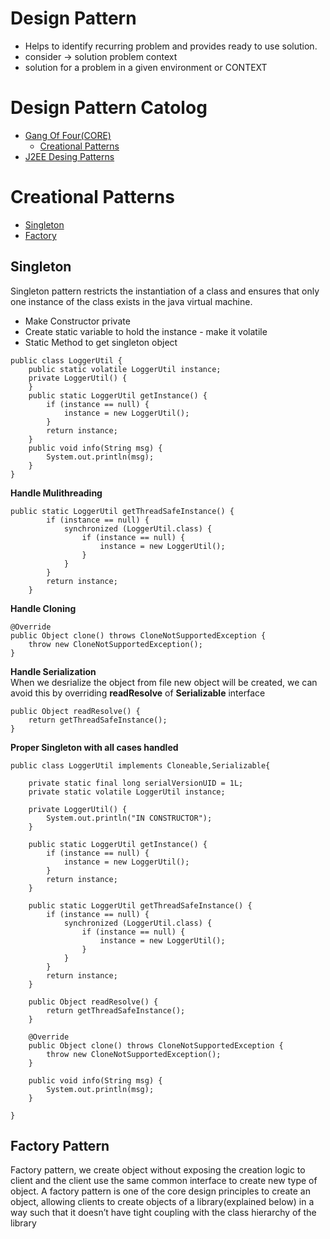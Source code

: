 # Design Pattern
* Helps to identify recurring problem and provides ready to use solution.
* consider -> solution problem context
* solution for a problem in a given environment or CONTEXT
# Design Pattern Catolog
* [Gang Of Four(CORE)](#core(gof)-design-patterns)
	* [Creational Patterns](#creational-patterns)
* [J2EE Desing Patterns](#j2ee-design-patterns)
	
# Creational Patterns
* [Singleton](#singleton-pattern)
* [Factory](#factory-pattern)
## Singleton
Singleton pattern restricts the instantiation of a class and ensures that only one instance of the class exists in the java virtual machine.
* Make Constructor private
* Create static variable to hold the instance - make it volatile
* Static Method to get singleton object

```
public class LoggerUtil {
	public static volatile LoggerUtil instance;
	private LoggerUtil() {
	}
	public static LoggerUtil getInstance() {
		if (instance == null) {
			instance = new LoggerUtil();
		}
		return instance;
	}
	public void info(String msg) {
		System.out.println(msg);
	}
}
```

**Handle Mulithreading** <br>
```
public static LoggerUtil getThreadSafeInstance() {
		if (instance == null) {
			synchronized (LoggerUtil.class) {
				if (instance == null) {
					instance = new LoggerUtil();
				}
			}
		}
		return instance;
	}
```
**Handle Cloning** <br>
```
@Override
public Object clone() throws CloneNotSupportedException {
	throw new CloneNotSupportedException();
}	
```
**Handle Serialization** <br>
When we desrialize the object from file new object will be created, we can avoid this by overriding **readResolve** of **Serializable** interface
```
public Object readResolve() {
	return getThreadSafeInstance();
}	
```
**Proper Singleton with all cases handled** <br>
```
public class LoggerUtil implements Cloneable,Serializable{
 
	private static final long serialVersionUID = 1L;
	private static volatile LoggerUtil instance;

	private LoggerUtil() {
		System.out.println("IN CONSTRUCTOR");
	}

	public static LoggerUtil getInstance() {
		if (instance == null) {
			instance = new LoggerUtil();
		}
		return instance;
	}

	public static LoggerUtil getThreadSafeInstance() {
		if (instance == null) {
			synchronized (LoggerUtil.class) {
				if (instance == null) {
					instance = new LoggerUtil();
				}
			}
		}
		return instance;
	}
 
	public Object readResolve() {
		return getThreadSafeInstance();
	}
	
	@Override
	public Object clone() throws CloneNotSupportedException {
		throw new CloneNotSupportedException();
	}	
	 
	public void info(String msg) {
		System.out.println(msg);
	}

}

```
## Factory Pattern
 Factory pattern, we create object without exposing the creation logic to client and the client use the same common interface to create new type of object.
 A factory pattern is one of the core design principles to create an object, allowing clients to create objects of a library(explained below) in a way such that it doesn’t have tight coupling with the class hierarchy of the library
